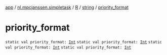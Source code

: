 [app](../../../index.md) / [nl.mpcjanssen.simpletask](../../index.md) / [R](../index.md) / [string](index.md) / [priority_format](.)

# priority_format

`static val priority_format: `[`Int`](https://kotlinlang.org/api/latest/jvm/stdlib/kotlin/-int/index.html)
`static val priority_format: `[`Int`](https://kotlinlang.org/api/latest/jvm/stdlib/kotlin/-int/index.html)
`static val priority_format: `[`Int`](https://kotlinlang.org/api/latest/jvm/stdlib/kotlin/-int/index.html)
`static val priority_format: `[`Int`](https://kotlinlang.org/api/latest/jvm/stdlib/kotlin/-int/index.html)